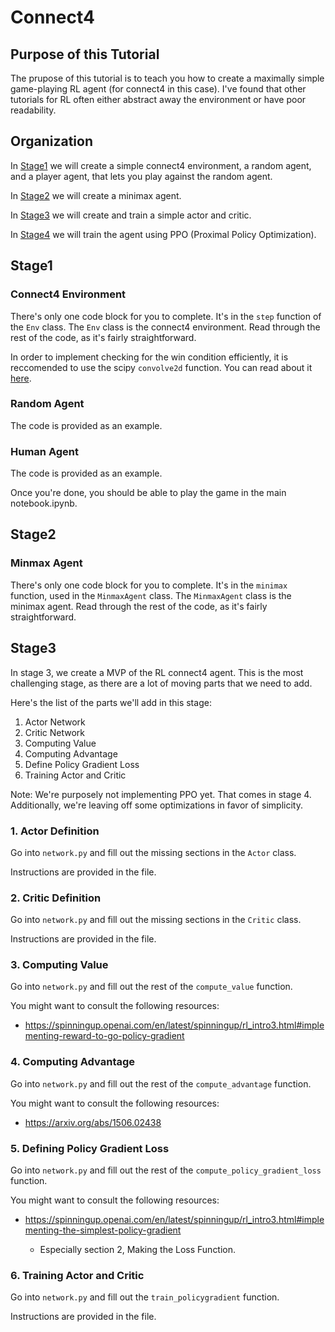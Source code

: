 # Connect4
## Purpose of this Tutorial
The prupose of this tutorial is to teach you how to create a maximally simple game-playing RL agent (for connect4 in this case).
I've found that other tutorials for RL often either abstract away the environment or have poor readability.

## Organization
In [Stage1](#Stage1) we will create a simple connect4 environment, a random agent, and a player agent, that lets you play against the random agent.

In [Stage2](#Stage2) we will create a minimax agent.

In [Stage3](#Stage3) we will create and train a simple actor and critic.

In [Stage4](#Stage4) we will train the agent using PPO (Proximal Policy Optimization).

## Stage1

### Connect4 Environment
There's only one code block for you to complete. It's in the `step` function of the `Env` class. The `Env` class is the connect4 environment. Read through the rest of the code, as it's fairly straightforward.

In order to implement checking for the win condition efficiently, it is reccomended to use the scipy `convolve2d` function. You can read about it [here](https://docs.scipy.org/doc/scipy/reference/generated/scipy.signal.convolve2d.html).

### Random Agent
The code is provided as an example.

### Human Agent
The code is provided as an example.

Once you're done, you should be able to play the game in the main notebook.ipynb.

## Stage2

### Minmax Agent
There's only one code block for you to complete. It's in the `minimax` function, used in the `MinmaxAgent` class. The `MinmaxAgent` class is the minimax agent. Read through the rest of the code, as it's fairly straightforward.


## Stage3

In stage 3, we create a MVP of the RL connect4 agent.
This is the most challenging stage, as there are a lot of moving parts that we need to add.

Here's the list of the parts we'll add in this stage:
1. Actor Network
2. Critic Network
3. Computing Value
4. Computing Advantage
5. Define Policy Gradient Loss
6. Training Actor and Critic


Note: We're purposely not implementing PPO yet. That comes in stage 4. Additionally, we're leaving off some optimizations in favor of simplicity.


### 1. Actor Definition
Go into `network.py` and fill out the missing sections in the `Actor` class.

Instructions are provided in the file.

### 2. Critic Definition
Go into `network.py` and fill out the missing sections in the `Critic` class.

Instructions are provided in the file.

### 3. Computing Value
Go into `network.py` and fill out the rest of the `compute_value` function.

You might want to consult the following resources:
- https://spinningup.openai.com/en/latest/spinningup/rl_intro3.html#implementing-reward-to-go-policy-gradient

### 4. Computing Advantage
Go into `network.py` and fill out the rest of the `compute_advantage` function.

You might want to consult the following resources:
- https://arxiv.org/abs/1506.02438

### 5. Defining Policy Gradient Loss
Go into `network.py` and fill out the rest of the `compute_policy_gradient_loss` function.

You might want to consult the following resources:
- https://spinningup.openai.com/en/latest/spinningup/rl_intro3.html#implementing-the-simplest-policy-gradient
   
   - Especially section 2, Making the Loss Function.

### 6. Training Actor and Critic
Go into `network.py` and fill out the `train_policygradient` function.

Instructions are provided in the file.